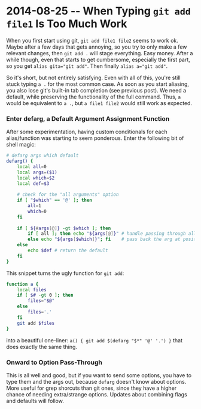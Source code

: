 # 2014-08-25 -- When Typing `git add file1` Is Too Much Work #

When you first start using git, `git add file1 file2` seems to work ok.
Maybe after a few days that gets annoying, so you try to only make a few relevant changes, then `git add .` will stage everything.
Easy money.
After a while though, even that starts to get cumbersome, especially the first part, so you get `alias gita="git add"`.
Then finally `alias a="git add"`.

So it's short, but not entirely satisfying.
Even with all of this, you're still stuck typing `a .` for the most common case.
As soon as you start aliasing, you also lose git's built-in tab completion (see previous post).
We need a default, while preserving the functionality of the full command.
Thus, `a` would be equivalent to `a .`, but `a file1 file2` would still work as expected.

### Enter defarg, a Default Argument Assignment Function ###

After some experimentation, having custom conditionals for each alias/function was starting to seem ponderous.
Enter the following bit of shell magic:
```bash
# defarg args which default
defarg() {
	local all=0
	local args=($1)
	local which=$2
	local def=$3
	
	# check for the "all arguments" option
	if [ "$which" == '@' ]; then
		all=1
		which=0
	fi
	
	if [ ${#args[@]} -gt $which ]; then
		if [ all ]; then echo "${args[@]}" # handle passing through all present args
		else echo "${args[$which]}"; fi    # pass back the arg at position "which"
	else
		echo $def # return the default
	fi
}
```
This snippet turns the ugly function for `git add`:
```bash
function a {
	local files
	if [ $# -gt 0 ]; then
		files="$@"
	else
		files='.'
	fi
	git add $files
}
```
into a beautiful one-liner: `a() { git add $(defarg "$*" '@' '.') }` that does exactly the same thing.

### Onward to Option Pass-Through ###

This is all well and good, but if you want to send some options, you have to type them and the args out, because `defarg` doesn't know about options.
More useful for grep shorcuts than git ones, since they have a higher chance of needing extra/strange options.
Updates about combining flags and defaults will follow.